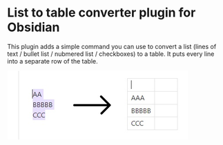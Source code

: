 # List to table converter plugin for Obsidian

This plugin adds a simple command you can use to convert a list (lines of text / bullet list / nubmered list / checkboxes) to a table. It puts every line into a separate row of the table.

![Demo image](/docs/demo.jpg)
